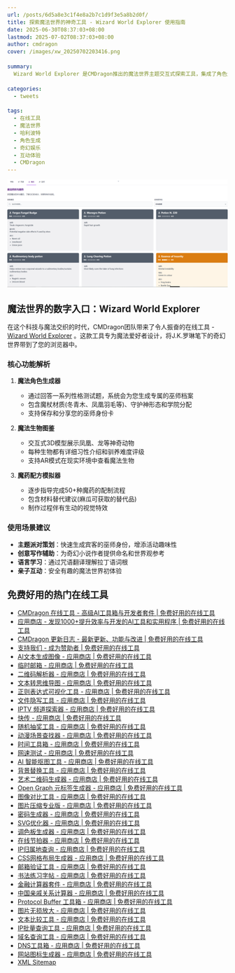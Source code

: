 ```yaml
---
url: /posts/6d5a8e3c1f4e8a2b7c1d9f3e5a8b2d0f/
title: 探索魔法世界的神奇工具 - Wizard World Explorer 使用指南
date: 2025-06-30T08:37:03+08:00
lastmod: 2025-07-02T08:37:03+08:00
author: cmdragon
cover: /images/xw_20250702203416.png

summary:
  Wizard World Explorer 是CMDragon推出的魔法世界主题交互式探索工具，集成了角色生成、魔法咒语翻译、学院分院测试等趣味功能，为哈利波特粉丝和奇幻爱好者提供沉浸式的魔法体验。

categories:
  - tweets

tags:
  - 在线工具
  - 魔法世界
  - 哈利波特
  - 角色生成
  - 奇幻娱乐
  - 互动体验
  - CMDragon
---
```


![Wizard World Explorer](/images/xw_20250702203416.png)

## 魔法世界的数字入口：Wizard World Explorer

在这个科技与魔法交织的时代，CMDragon团队带来了令人振奋的在线工具 - [Wizard World Explorer](https/tools.cmdragon.cn/zh/apps/wizard-world-explorer)
。这款工具专为魔法爱好者设计，将J.K.罗琳笔下的奇幻世界带到了您的浏览器中。

### 核心功能解析

1. **魔法角色生成器**
    - 通过回答一系列性格测试题，系统会为您生成专属的巫师档案
    - 包含魔杖材质(冬青木、凤凰羽毛等)、守护神形态和学院分配
    - 支持保存和分享您的巫师身份卡

2. **魔法生物图鉴**
    - 交互式3D模型展示凤凰、龙等神奇动物
    - 每种生物都有详细习性介绍和驯养难度评级
    - 支持AR模式在现实环境中查看魔法生物

3. **魔药配方模拟器**
    - 逐步指导完成50+种魔药的配制流程
    - 包含材料替代建议(麻瓜可获取的替代品)
    - 制作过程伴有生动的视觉特效

### 使用场景建议

- **主题派对策划**：快速生成宾客的巫师身份，增添活动趣味性
- **创意写作辅助**：为奇幻小说作者提供命名和世界观参考
- **语言学习**：通过咒语翻译理解拉丁语词根
- **亲子互动**：安全有趣的魔法世界初体验

## 免费好用的热门在线工具

- [CMDragon 在线工具 - 高级AI工具箱与开发者套件 | 免费好用的在线工具](https/tools.cmdragon.cn/zh)
- [应用商店 - 发现1000+提升效率与开发的AI工具和实用程序 | 免费好用的在线工具](https/tools.cmdragon.cn/zh/apps?category=trending)
- [CMDragon 更新日志 - 最新更新、功能与改进 | 免费好用的在线工具](https/tools.cmdragon.cn/zh/changelog)
- [支持我们 - 成为赞助者 | 免费好用的在线工具](https/tools.cmdragon.cn/zh/sponsor)
- [AI文本生成图像 - 应用商店 | 免费好用的在线工具](https/tools.cmdragon.cn/zh/apps/text-to-image-ai)
- [临时邮箱 - 应用商店 | 免费好用的在线工具](https/tools.cmdragon.cn/zh/apps/temp-email)
- [二维码解析器 - 应用商店 | 免费好用的在线工具](https/tools.cmdragon.cn/zh/apps/qrcode-parser)
- [文本转思维导图 - 应用商店 | 免费好用的在线工具](https/tools.cmdragon.cn/zh/apps/text-to-mindmap)
- [正则表达式可视化工具 - 应用商店 | 免费好用的在线工具](https/tools.cmdragon.cn/zh/apps/regex-visualizer)
- [文件隐写工具 - 应用商店 | 免费好用的在线工具](https/tools.cmdragon.cn/zh/apps/steganography-tool)
- [IPTV 频道探索器 - 应用商店 | 免费好用的在线工具](https/tools.cmdragon.cn/zh/apps/iptv-explorer)
- [快传 - 应用商店 | 免费好用的在线工具](https/tools.cmdragon.cn/zh/apps/snapdrop)
- [随机抽奖工具 - 应用商店 | 免费好用的在线工具](https/tools.cmdragon.cn/zh/apps/lucky-draw)
- [动漫场景查找器 - 应用商店 | 免费好用的在线工具](https/tools.cmdragon.cn/zh/apps/anime-scene-finder)
- [时间工具箱 - 应用商店 | 免费好用的在线工具](https/tools.cmdragon.cn/zh/apps/time-toolkit)
- [网速测试 - 应用商店 | 免费好用的在线工具](https/tools.cmdragon.cn/zh/apps/speed-test)
- [AI 智能抠图工具 - 应用商店 | 免费好用的在线工具](https/tools.cmdragon.cn/zh/apps/background-remover)
- [背景替换工具 - 应用商店 | 免费好用的在线工具](https/tools.cmdragon.cn/zh/apps/background-replacer)
- [艺术二维码生成器 - 应用商店 | 免费好用的在线工具](https/tools.cmdragon.cn/zh/apps/artistic-qrcode)
- [Open Graph 元标签生成器 - 应用商店 | 免费好用的在线工具](https/tools.cmdragon.cn/zh/apps/open-graph-generator)
- [图像对比工具 - 应用商店 | 免费好用的在线工具](https/tools.cmdragon.cn/zh/apps/image-comparison)
- [图片压缩专业版 - 应用商店 | 免费好用的在线工具](https/tools.cmdragon.cn/zh/apps/image-compressor)
- [密码生成器 - 应用商店 | 免费好用的在线工具](https/tools.cmdragon.cn/zh/apps/password-generator)
- [SVG优化器 - 应用商店 | 免费好用的在线工具](https/tools.cmdragon.cn/zh/apps/svg-optimizer)
- [调色板生成器 - 应用商店 | 免费好用的在线工具](https/tools.cmdragon.cn/zh/apps/color-palette)
- [在线节拍器 - 应用商店 | 免费好用的在线工具](https/tools.cmdragon.cn/zh/apps/online-metronome)
- [IP归属地查询 - 应用商店 | 免费好用的在线工具](https/tools.cmdragon.cn/zh/apps/ip-geolocation)
- [CSS网格布局生成器 - 应用商店 | 免费好用的在线工具](https/tools.cmdragon.cn/zh/apps/css-grid-layout)
- [邮箱验证工具 - 应用商店 | 免费好用的在线工具](https/tools.cmdragon.cn/zh/apps/email-validator)
- [书法练习字帖 - 应用商店 | 免费好用的在线工具](https/tools.cmdragon.cn/zh/apps/calligraphy-practice)
- [金融计算器套件 - 应用商店 | 免费好用的在线工具](https/tools.cmdragon.cn/zh/apps/finance-calculator-suite)
- [中国亲戚关系计算器 - 应用商店 | 免费好用的在线工具](https/tools.cmdragon.cn/zh/apps/chinese-kinship-calculator)
- [Protocol Buffer 工具箱 - 应用商店 | 免费好用的在线工具](https/tools.cmdragon.cn/zh/apps/protobuf-toolkit)
- [图片无损放大 - 应用商店 | 免费好用的在线工具](https/tools.cmdragon.cn/zh/apps/image-upscaler)
- [文本比较工具 - 应用商店 | 免费好用的在线工具](https/tools.cmdragon.cn/zh/apps/text-compare)
- [IP批量查询工具 - 应用商店 | 免费好用的在线工具](https/tools.cmdragon.cn/zh/apps/ip-batch-lookup)
- [域名查询工具 - 应用商店 | 免费好用的在线工具](https/tools.cmdragon.cn/zh/apps/domain-finder)
- [DNS工具箱 - 应用商店 | 免费好用的在线工具](https/tools.cmdragon.cn/zh/apps/dns-toolkit)
- [网站图标生成器 - 应用商店 | 免费好用的在线工具](https/tools.cmdragon.cn/zh/apps/favicon-generator)
- [XML Sitemap](https/tools.cmdragon.cn/sitemap_index.xml)